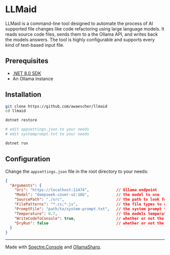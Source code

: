 # LLMaid

LLMaid is a command-line tool designed to automate the process of AI supported file changes like code refactoring using large language models. It reads source code files, sends them to a the Ollama API, and writes back the models answers. The tool is highly configurable and supports every kind of text-based input file.

## Prerequisites

- [.NET 8.0 SDK](https://dotnet.microsoft.com/download)
- An Ollama instance

## Installation

```bash
git clone https://github.com/awaescher/llmaid
cd llmaid

dotnet restore

# edit appsettings.json to your needs
# edit systemprompt.txt to your needs

dotnet run
```

## Configuration

Change the `appsettings.json` file in the root directory to your needs:

```json
{
  "Arguments": {
    "Uri": "https://localhost:11474",            // Ollama endpoint
    "Model": "deepseek-cover-v2:16b",            // the model to use
    "SourcePath": "./src",                       // the path to look for files to change
    "FilePatterns": "*.cs;*.js",                 // the file types to change
    "PromptFile": "path/to/system-prompt.txt",   // the system prompt to prime the model
    "Temperature": 0.7,                          // the models temperature (0 precise to 1 creative)
    "WriteCodeToConsole": true,                  // whether or not the models response should be shown in the console
    "DryRun": false                              // whether or not the files should be replaced with the model's response
  }
}
```

---

Made with [Spectre.Console](https://github.com/spectreconsole/spectre.console) and [OllamaSharp](https://github.com/awaescher/OllamaSharp).
